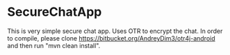 SecureChatApp
=============

This is very simple secure chat app. Uses OTR to encrypt the chat.
In order to compile, please clone https://bitbucket.org/AndreyDim3/otr4j-android and then run "mvn clean install".
